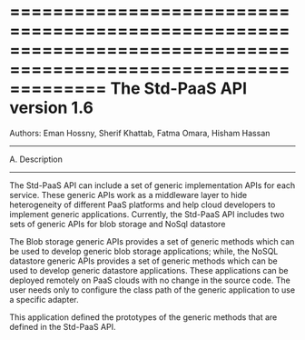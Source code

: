 =================================================================================================================
The Std-PaaS API version 1.6
=================================================================================================================
Authors: Eman Hossny, Sherif Khattab, Fatma Omara, Hisham Hassan 

****************
A. Description
****************
The Std-PaaS API can include a set of generic implementation APIs for each service. 
These generic APIs work as a middleware layer to hide heterogeneity of different PaaS 
platforms and help cloud developers to implement generic applications.
Currently, the Std-PaaS API includes two sets of generic APIs for blob storage and NoSql datastore

The Blob storage generic APIs provides a set of generic methods which can be used to develop
generic blob storage applications; while, the NoSQL datastore generic APIs provides a set of
generic methods which can be used to develop generic datastore applications. These applications
can be deployed remotely on PaaS clouds with no change in the source code. 
The user needs only to configure the class path of the generic application to use a specific
adapter.


This application defined the prototypes of the generic methods that are defined in the Std-PaaS API.  
